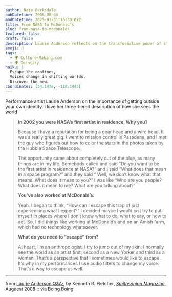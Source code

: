 ```yaml
---
author: Nate Barksdale
pubDatetime: 2008-08-04
modDatetime: 2025-03-31T16:30:07Z
title: From NASA to McDonald’s
slug: from-nasa-to-mcdonalds
featured: false
draft: false
description: Laurie Anderson reflects on the transformative power of stepping outside one's own identity and experiences.
emoji: 🌌
tags:
  - 🌍 Culture-Making.com
  - 🌍 Identity
haiku: |
  Escape the confines,  
  Voices change in shifting worlds,  
  Discover the new.
coordinates: [34.1478, -118.1445]
---
```


Performance artist Laurie Anderson on the importance of getting outside your own identity. I love her three-tiered description of how she sees the world

> **In 2002 you were NASA’s first artist in residence, Why you?**
>
> Because I have a reputation for being a gear head and a wire head. It was a really great gig. I went to mission control in Pasadena, and I met the guy who figures out how to color the stars in the photos taken by the Hubble Space Telescope.
>
> The opportunity came about completely out of the blue, as many things are in my life. Somebody called and said “Do you want to be the first artist in residence at NASA?” and I said “What does that mean in a space program?” and they said “ Well, we don’t know what that means. What does it mean to you?” I was like “Who are you people? What does it mean to me? What are you talking about?”
>
> **You’ve also worked at McDonald’s.**
>
> Yeah. I began to think, “How can I escape this trap of just experiencing what I expect?” I decided maybe I would just try to put myself in places where I don’t know what to do, what to say, or how to act. So, I did things like working at McDonald’s and on an Amish farm, which had no technology whatsoever.
>
> **What do you need to “escape” from?**
>
> At heart, I’m an anthropologist. I try to jump out of my skin. I normally see the world as an artist first, second as a New Yorker and third as a woman. That’s a perspective that I sometimes would like to escape. It’s why in my performances I use audio filters to change my voice. That’s a way to escape as well.

---

from [Laurie Anderson Q&A;](https://www.google.com/search?q=%22Laurie%20Anderson%20Q%26A%3B%22%20smithsonianmag.com), by Kenneth R. Fletcher, [_Smithsonian Magazine_](http://web.archive.org/web/20250206003458/https://www.smithsonianmag.com/), Auguest 2008 :: via [Boing Boing](http://web.archive.org/web/20240919042156/https://boingboing.net/2008/07/29/laurie-anderson-inte.html)
